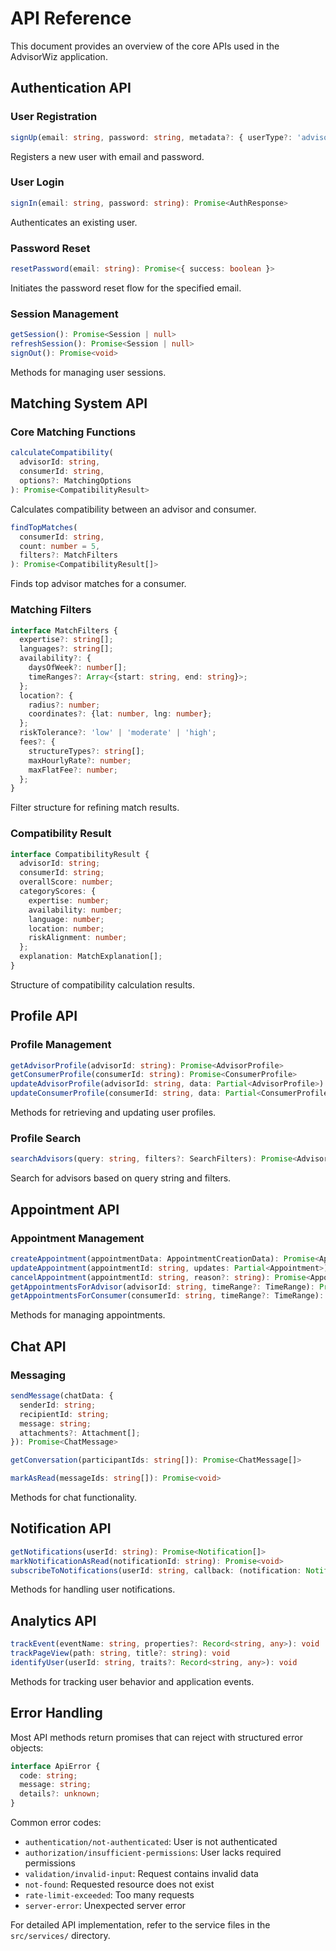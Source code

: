 
# API Reference

This document provides an overview of the core APIs used in the AdvisorWiz application.

## Authentication API

### User Registration

```typescript
signUp(email: string, password: string, metadata?: { userType?: 'advisor' | 'consumer' | 'firm' }): Promise<AuthResponse>
```

Registers a new user with email and password.

### User Login

```typescript
signIn(email: string, password: string): Promise<AuthResponse>
```

Authenticates an existing user.

### Password Reset

```typescript
resetPassword(email: string): Promise<{ success: boolean }>
```

Initiates the password reset flow for the specified email.

### Session Management

```typescript
getSession(): Promise<Session | null>
refreshSession(): Promise<Session | null>
signOut(): Promise<void>
```

Methods for managing user sessions.

## Matching System API

### Core Matching Functions

```typescript
calculateCompatibility(
  advisorId: string, 
  consumerId: string, 
  options?: MatchingOptions
): Promise<CompatibilityResult>
```

Calculates compatibility between an advisor and consumer.

```typescript
findTopMatches(
  consumerId: string, 
  count: number = 5, 
  filters?: MatchFilters
): Promise<CompatibilityResult[]>
```

Finds top advisor matches for a consumer.

### Matching Filters

```typescript
interface MatchFilters {
  expertise?: string[];
  languages?: string[];
  availability?: {
    daysOfWeek?: number[];
    timeRanges?: Array<{start: string, end: string}>;
  };
  location?: {
    radius?: number;
    coordinates?: {lat: number, lng: number};
  };
  riskTolerance?: 'low' | 'moderate' | 'high';
  fees?: {
    structureTypes?: string[];
    maxHourlyRate?: number;
    maxFlatFee?: number;
  };
}
```

Filter structure for refining match results.

### Compatibility Result

```typescript
interface CompatibilityResult {
  advisorId: string;
  consumerId: string;
  overallScore: number;
  categoryScores: {
    expertise: number;
    availability: number;
    language: number;
    location: number;
    riskAlignment: number;
  };
  explanation: MatchExplanation[];
}
```

Structure of compatibility calculation results.

## Profile API

### Profile Management

```typescript
getAdvisorProfile(advisorId: string): Promise<AdvisorProfile>
getConsumerProfile(consumerId: string): Promise<ConsumerProfile>
updateAdvisorProfile(advisorId: string, data: Partial<AdvisorProfile>): Promise<AdvisorProfile>
updateConsumerProfile(consumerId: string, data: Partial<ConsumerProfile>): Promise<ConsumerProfile>
```

Methods for retrieving and updating user profiles.

### Profile Search

```typescript
searchAdvisors(query: string, filters?: SearchFilters): Promise<AdvisorProfile[]>
```

Search for advisors based on query string and filters.

## Appointment API

### Appointment Management

```typescript
createAppointment(appointmentData: AppointmentCreationData): Promise<Appointment>
updateAppointment(appointmentId: string, updates: Partial<Appointment>): Promise<Appointment>
cancelAppointment(appointmentId: string, reason?: string): Promise<Appointment>
getAppointmentsForAdvisor(advisorId: string, timeRange?: TimeRange): Promise<Appointment[]>
getAppointmentsForConsumer(consumerId: string, timeRange?: TimeRange): Promise<Appointment[]>
```

Methods for managing appointments.

## Chat API

### Messaging

```typescript
sendMessage(chatData: {
  senderId: string;
  recipientId: string;
  message: string;
  attachments?: Attachment[];
}): Promise<ChatMessage>

getConversation(participantIds: string[]): Promise<ChatMessage[]>

markAsRead(messageIds: string[]): Promise<void>
```

Methods for chat functionality.

## Notification API

```typescript
getNotifications(userId: string): Promise<Notification[]>
markNotificationAsRead(notificationId: string): Promise<void>
subscribeToNotifications(userId: string, callback: (notification: Notification) => void): Unsubscribe
```

Methods for handling user notifications.

## Analytics API

```typescript
trackEvent(eventName: string, properties?: Record<string, any>): void
trackPageView(path: string, title?: string): void
identifyUser(userId: string, traits?: Record<string, any>): void
```

Methods for tracking user behavior and application events.

## Error Handling

Most API methods return promises that can reject with structured error objects:

```typescript
interface ApiError {
  code: string;
  message: string;
  details?: unknown;
}
```

Common error codes:
- `authentication/not-authenticated`: User is not authenticated
- `authorization/insufficient-permissions`: User lacks required permissions
- `validation/invalid-input`: Request contains invalid data
- `not-found`: Requested resource does not exist
- `rate-limit-exceeded`: Too many requests
- `server-error`: Unexpected server error

For detailed API implementation, refer to the service files in the `src/services/` directory.
